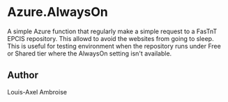 # Azure.AlwaysOn

A simple Azure function that regularly make a simple request to a FasTnT EPCIS repository. This allowd to avoid the websites from going to sleep.
This is useful for testing environment when the repository runs under Free or Shared tier where the AlwaysOn setting isn't available.

## Author

Louis-Axel Ambroise
